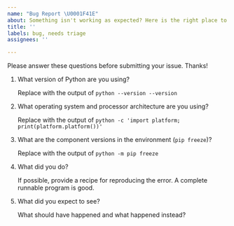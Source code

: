 ```yaml
---
name: "Bug Report \U0001F41E"
about: Something isn't working as expected? Here is the right place to report.
title: ''
labels: bug, needs triage
assignees: ''

---
```


Please answer these questions before submitting your issue. Thanks!

1. What version of Python are you using?

   Replace with the output of `python --version --version`

2. What operating system and processor architecture are you using?

   Replace with the output of `python -c 'import platform; print(platform.platform())'`

3. What are the component versions in the environment (`pip freeze`)?

   Replace with the output of `python -m pip freeze`

4. What did you do?

   If possible, provide a recipe for reproducing the error.
   A complete runnable program is good.

5. What did you expect to see?

   What should have happened and what happened instead?
